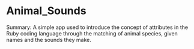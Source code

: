 ﻿# Animal_Sounds

Summary: A simple app used to introduce the concept of attributes in the Ruby coding language through the matching of animal species, given names and the sounds they make.

